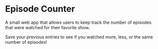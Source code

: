 <h1>Episode Counter</h1>

A small web app that allows users to keep track the number of episodes that were watched for their favorite show.

Save your previous entries to see if you watched more, less, or the same number of episodes!
